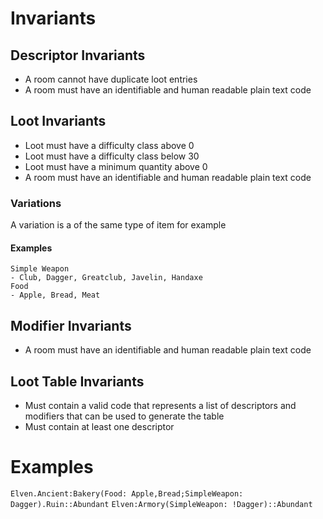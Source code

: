 # Invariants

## Descriptor Invariants
- A room cannot have duplicate loot entries
- A room must have an identifiable and human readable plain text code

## Loot Invariants
- Loot must have a difficulty class above 0
- Loot must have a difficulty class below 30
- Loot must have a minimum quantity above 0
- A room must have an identifiable and human readable plain text code

### Variations
A variation is a of the same type of item for example

#### Examples
```
Simple Weapon
- Club, Dagger, Greatclub, Javelin, Handaxe
Food
- Apple, Bread, Meat
```

## Modifier Invariants
- A room must have an identifiable and human readable plain text code

## Loot Table Invariants
- Must contain a valid code that represents a list of descriptors and modifiers that can be used to generate the table
- Must contain at least one descriptor


# Examples
`Elven.Ancient:Bakery(Food: Apple,Bread;SimpleWeapon: Dagger).Ruin::Abundant`
`Elven:Armory(SimpleWeapon: !Dagger)::Abundant`